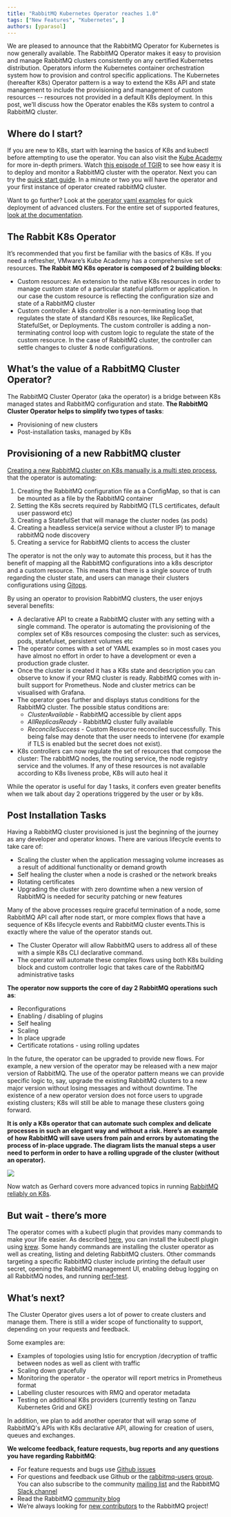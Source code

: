 ```yaml
---
title: "RabbitMQ Kubernetes Operator reaches 1.0"
tags: ["New Features", "Kubernetes", ]
authors: [yparasol]
---
```


We are pleased to announce that the RabbitMQ Operator for Kubernetes is now generally available. The RabbitMQ Operator makes it easy to provision
and manage RabbitMQ clusters consistently on any certified Kubernetes distribution.  Operators inform the Kubernetes container orchestration
system how to provision and control specific applications. The Kubernetes (hereafter K8s) Operator pattern is a way to extend the K8s API and
state management to include the provisioning and management of custom resources -- resources not provided in a default K8s deployment. In this
post, we’ll discuss how the Operator enables the K8s system to control a RabbitMQ cluster.

<!-- truncate -->

## Where do I start?

If you are new to K8s, start with learning the basics of K8s and kubectl before attempting to use the operator.  You can also visit the
[Kube Academy](https://kube.academy/) for more in-depth primers. Watch [this episode of TGIR](https://www.youtube.com/watch?v=NWISW6AwpOE)
to see how easy it is to deploy and monitor a RabbitMQ cluster with the operator. Next you can try the
[quick start guide](https://github.com/rabbitmq/cluster-operator). In a minute or two you will have the operator and your first instance
of operator created rabbitMQ cluster.

Want to go further? Look at the [operator yaml examples](https://github.com/rabbitmq/cluster-operator/tree/main/docs/examples) for
quick deployment of advanced clusters. For the entire set of supported features, [look at the documentation](/docs/kubernetes/operator/operator-overview).

## The Rabbit K8s Operator

It’s recommended that you first be familiar with the basics of K8s. If you need a refresher, VMware’s Kube Academy has a comprehensive set of resources.
**The Rabbit MQ K8s operator is composed of 2 building blocks**:

 * Custom resources: An extension to the native K8s resources in order to manage custom state of a particular stateful platform or application.
 In our case the custom resource  is reflecting the configuration size and state of a RabbitMQ cluster
 * Custom controller: A k8s controller is a non-terminating loop that regulates the state of standard K8s resources, like ReplicaSet, StatefulSet, or Deployments.
 The custom controller is adding a non-terminating control loop with custom logic to regulate the state of the custom resource. In the case of RabbitMQ cluster,
 the controller can settle changes to cluster & node configurations.

## What’s the value of a RabbitMQ Cluster Operator?

The RabbitMQ Cluster Operator (aka the operator) is a bridge between K8s managed states and RabbitMQ configuration and state.
**The RabbitMQ Cluster Operator helps to simplify two types of tasks**:

 * Provisioning of new clusters
 * Post-installation tasks, managed by K8s

 ## Provisioning of a new RabbitMQ cluster

[Creating a new RabbitMQ cluster on K8s manually is a multi step process](/blog/tags/diy),
that the operator is automating:

 1. Creating the RabbitMQ configuration file as a ConfigMap, so that is can be mounted as a file by the RabbitMQ container
 1. Setting the K8s secrets required by RabbitMQ (TLS certificates, default user password etc)
 1. Creating a StatefulSet that will manage the cluster nodes (as pods)
 1. Creating a headless service(a service without a cluster IP) to manage rabbitMQ node discovery
 1. Creating a service for RabbitMQ clients to access the cluster

The operator is not the only way to automate this process, but it has the benefit of mapping all the RabbitMQ configurations into a k8s descriptor
and a custom resource.  This means that there is a single source of truth regarding the cluster state, and users can manage their clusters
configurations using [Gitops](https://www.weave.works/blog/what-is-gitops-really). 

By using an operator to provision RabbitMQ clusters, the user enjoys several benefits:

 * A declarative API to create a RabbitMQ cluster with any setting with a single command. The operator is automating the provisioning of the
 complex set of K8s resources composing the cluster: such as services, pods, statefulset, persistent volumes etc
 * The operator comes with a set of YAML examples so in most cases you have almost no effort in order to have a development or even a production
 grade cluster.
 * Once the cluster is created it has a K8s state and description you can observe to know if your RMQ cluster is ready. RabbitMQ comes with
 in-built support for Prometheus. Node and cluster metrics can be visualised with Grafana.
 * The operator goes further and displays status conditions for the RabbitMQ cluster. The possible status conditions are:
   * *ClusterAvailable* - RabbitMQ accessible by client apps
   * *AllReplicasReady* - RabbitMQ cluster fully available
   * *ReconcileSuccess* - Custom Resource reconciled successfully. This being false may denote that the user needs to intervene
 (for example if TLS is enabled but the secret does not exist).
 * K8s controllers can now regulate the set of resources that compose the cluster: The rabbitMQ nodes, the routing service, the node registry
 service and the volumes. If any of these resources is not available according to K8s liveness probe, K8s will auto heal it

While the operator is useful for day 1 tasks, it confers even greater benefits when we talk about day 2 operations triggered by the user or by k8s.

## Post Installation Tasks

Having a RabbitMQ cluster provisioned is just the beginning of the journey as any developer and operator knows. There are various lifecycle events
to take care of:
 * Scaling the cluster when the application messaging volume increases as a result of additional functionality or demand growth
 * Self healing the cluster when a node is crashed or the network breaks
 * Rotating certificates
 * Upgrading the cluster with zero downtime when a new version of RabbitMQ is needed for security patching or new features

Many of the above processes require graceful termination of a node, some RabbitMQ API call after node start, or more complex flows that have a
sequence of K8s lifecycle events and RabbitMQ cluster events.This is exactly where the value of the operator stands out.

 * The Cluster Operator will allow RabbitMQ users to address all of these with a simple K8s CLI declarative command.
 * The operator will automate these complex flows using both K8s building block and custom controller logic that takes care of the RabbitMQ
 administrative tasks

**The operator now supports the core of day 2 RabbitMQ operations such as**:

 * Reconfigurations
 * Enabling / disabling of plugins
 * Self healing 
 * Scaling
 * In place upgrade
 * Certificate rotations - using rolling updates

In the future, the operator can be upgraded to provide new flows. For example, a new version of the operator may be released with a new major version of RabbitMQ. The use of the operator pattern means we can provide specific logic to, say, upgrade the existing RabbitMQ clusters to a new major version without losing messages and without downtime. The existence of a new operator version does not force users to upgrade existing clusters; K8s will still be able to manage these clusters going forward.

**It is only a K8s operator that can automate such complex and delicate processes in such an elegant way and without a risk. Here’s an example of
how RabbitMQ will save users from pain and errors by automating the process of in-place upgrade. The diagram lists the manual steps a user need to
perform in order to have a rolling upgrade of the cluster (without an operator).**

![](In-place-upgrade-rmq-1.png)

Now watch as Gerhard covers more advanced topics in running [RabbitMQ reliably on K8s](https://www.youtube.com/watch?v=I02oKJlOnR4).

## But wait - there’s more

The operator comes with a kubectl plugin that provides many commands to make your life easier. As described
[here](/docs/kubernetes/operator/install-operator#kubectl-plugin), you can install the kubectl
plugin using [krew](https://github.com/kubernetes-sigs/krew). Some handy commands are installing the cluster operator as well
as creating, listing and deleting RabbitMQ clusters. Other commands targeting a specific RabbitMQ cluster include printing
the default user secret, opening the RabbitMQ management UI, enabling debug
logging on all RabbitMQ nodes, and running [perf-test](https://github.com/rabbitmq/rabbitmq-perf-test).

## What’s next?

The Cluster Operator gives users a lot of power to create clusters and manage them. There is still a wider scope of functionality to support,
depending on your requests and feedback.

Some examples are:

 * Examples of topologies using Istio for encryption /decryption of traffic between nodes as well as client with traffic
 * Scaling down gracefully
 * Monitoring the operator - the operator will report metrics in Prometheus format
 * Labelling cluster resources with RMQ and operator metadata
 * Testing on additional K8s providers (currently testing on Tanzu Kubernetes Grid and GKE)

In addition, we plan to add another operator that will wrap some of RabbitMQ's APIs with K8s declarative API, allowing for creation of users, queues and exchanges.

**We welcome feedback, feature requests, bug reports and any questions you have regarding RabbitMQ**:

 * For feature requests and bugs use [Github issues](https://github.com/rabbitmq/cluster-operator/issues)
 * For questions and feedback use Github or the [rabbitmq-users group](https://groups.google.com/g/rabbitmq-users).
 You can also subscribe to the community [mailing list](https://groups.google.com/forum/#!forum/rabbitmq-users)
 and the RabbitMQ [Slack channel](https://rabbitmq-slack.herokuapp.com/)
 * Read the RabbitMQ [community blog](https://blog.rabbitmq.com)
 * We’re always looking for [new contributors](/github) to the RabbitMQ project!
